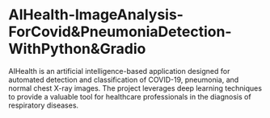 # AIHealth-ImageAnalysis-ForCovid&PneumoniaDetection-WithPython&Gradio
  AIHealth is an artificial intelligence-based application designed for automated detection and classification of COVID-19, pneumonia, and normal chest X-ray images. The project leverages deep learning techniques to provide a valuable tool for healthcare professionals in the diagnosis of respiratory diseases.
